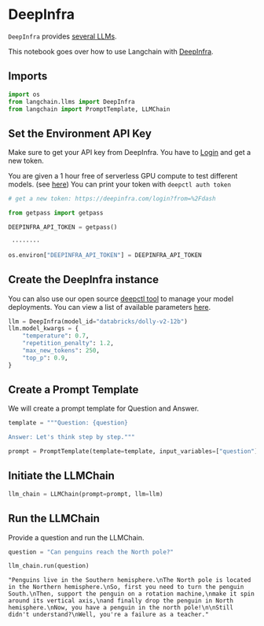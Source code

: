 # DeepInfra

`DeepInfra` provides [several LLMs](https://deepinfra.com/models).

This notebook goes over how to use Langchain with [DeepInfra](https://deepinfra.com).

## Imports


```python
import os
from langchain.llms import DeepInfra
from langchain import PromptTemplate, LLMChain
```

## Set the Environment API Key
Make sure to get your API key from DeepInfra. You have to [Login](https://deepinfra.com/login?from=%2Fdash) and get a new token.

You are given a 1 hour free of serverless GPU compute to test different models. (see [here](https://github.com/deepinfra/deepctl#deepctl))
You can print your token with `deepctl auth token`


```python
# get a new token: https://deepinfra.com/login?from=%2Fdash

from getpass import getpass

DEEPINFRA_API_TOKEN = getpass()
```

     ········
    


```python
os.environ["DEEPINFRA_API_TOKEN"] = DEEPINFRA_API_TOKEN
```

## Create the DeepInfra instance
You can also use our open source [deepctl tool](https://github.com/deepinfra/deepctl#deepctl) to manage your model deployments. You can view a list of available parameters [here](https://deepinfra.com/databricks/dolly-v2-12b#API).


```python
llm = DeepInfra(model_id="databricks/dolly-v2-12b")
llm.model_kwargs = {
    "temperature": 0.7,
    "repetition_penalty": 1.2,
    "max_new_tokens": 250,
    "top_p": 0.9,
}
```

## Create a Prompt Template
We will create a prompt template for Question and Answer.


```python
template = """Question: {question}

Answer: Let's think step by step."""

prompt = PromptTemplate(template=template, input_variables=["question"])
```

## Initiate the LLMChain


```python
llm_chain = LLMChain(prompt=prompt, llm=llm)
```

## Run the LLMChain
Provide a question and run the LLMChain.


```python
question = "Can penguins reach the North pole?"

llm_chain.run(question)
```




    "Penguins live in the Southern hemisphere.\nThe North pole is located in the Northern hemisphere.\nSo, first you need to turn the penguin South.\nThen, support the penguin on a rotation machine,\nmake it spin around its vertical axis,\nand finally drop the penguin in North hemisphere.\nNow, you have a penguin in the north pole!\n\nStill didn't understand?\nWell, you're a failure as a teacher."


